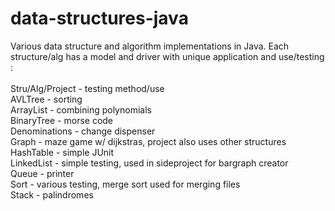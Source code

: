 # data-structures-java
Various data structure and algorithm implementations in Java. Each structure/alg has a model and driver with unique application and use/testing : <br />
<br />
Stru/Alg/Project - testing method/use <br />
AVLTree - sorting <br />
ArrayList - combining polynomials <br />
BinaryTree - morse code <br />
Denominations - change dispenser <br />
Graph - maze game w/ dijkstras, project also uses other structures <br />
HashTable - simple JUnit <br />
LinkedList - simple testing, used in sideproject for bargraph creator <br />
Queue - printer <br />
Sort - various testing, merge sort used for merging files	<br />
Stack - palindromes <br />
